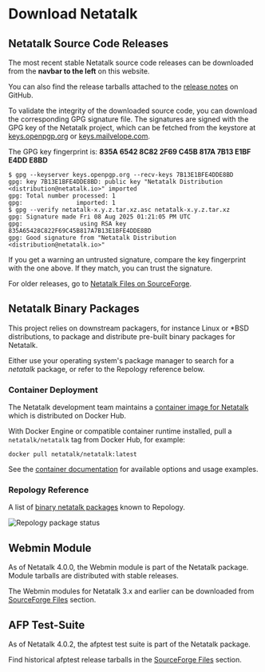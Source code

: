 # Download Netatalk

## Netatalk Source Code Releases

The most recent stable Netatalk source code releases can be downloaded
from the **navbar to the left** on this website.

You can also find the release tarballs attached to the [release
notes](https://github.com/Netatalk/netatalk/releases) on GitHub.

To validate the integrity of the downloaded source code, you can
download the corresponding GPG signature file. The signatures are
signed with the GPG key of the Netatalk project, which can be fetched
from the keystore at [keys.openpgp.org](https://keys.openpgp.org)
or [keys.mailvelope.com](https://keys.mailvelope.com).

The GPG key fingerprint is: **835A 6542 8C82 2F69 C45B  817A 7B13 E1BF E4DD E8BD**

    $ gpg --keyserver keys.openpgp.org --recv-keys 7B13E1BFE4DDE8BD
    gpg: key 7B13E1BFE4DDE8BD: public key "Netatalk Distribution <distribution@netatalk.io>" imported
    gpg: Total number processed: 1
    gpg:               imported: 1
    $ gpg --verify netatalk-x.y.z.tar.xz.asc netatalk-x.y.z.tar.xz
    gpg: Signature made Fri 08 Aug 2025 01:21:05 PM UTC
    gpg:                using RSA key 835A65428C822F69C45B817A7B13E1BFE4DDE8BD
    gpg: Good signature from "Netatalk Distribution <distribution@netatalk.io>"

If you get a warning an untrusted signature, compare the key fingerprint
with the one above. If they match, you can trust the signature.

For older releases, go to [Netatalk Files on
SourceForge](https://sourceforge.net/projects/netatalk/files/).

## Netatalk Binary Packages

This project relies on downstream packagers, for instance Linux or \*BSD
distributions, to package and distribute pre-built binary packages for
Netatalk.

Either use your operating system's package manager to search for a
*netatalk* package, or refer to the Repology reference below.

### Container Deployment

The Netatalk development team maintains a
[container image for Netatalk](https://hub.docker.com/r/netatalk/netatalk)
which is distributed on Docker Hub.

With Docker Engine or compatible container runtime installed, pull a
`netatalk/netatalk` tag from Docker Hub, for example:

    docker pull netatalk/netatalk:latest

See the [container documentation](/docker.html) for available options
and usage examples.

### Repology Reference

A list of [binary netatalk packages](https://repology.org/project/netatalk/packages) known to Repology.

![Repology package status](https://repology.org/badge/vertical-allrepos/netatalk.svg)

## Webmin Module

As of Netatalk 4.0.0, the Webmin module is part of the Netatalk package.
Module tarballs are distributed with stable releases.

The Webmin modules for Netatalk 3.x and earlier can be downloaded from
[SourceForge
Files](https://sourceforge.net/projects/netatalk/files/Webmin/) section.

## AFP Test-Suite

As of Netatalk 4.0.2, the afptest test suite is part of the Netatalk
package.

Find historical afptest release tarballs in the [SourceForge
Files](https://sourceforge.net/projects/netatalk/files/Testsuite/)
section.
